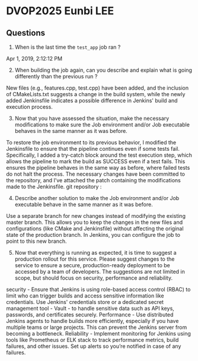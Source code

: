 # DVOP2025 Eunbi LEE

## Questions

1. When is the last time the `test_app` job ran ?

Apr 1, 2019, 2:12:12 PM

2. When building the job again, can you describe and explain what is going differently than the previous run ?

New files (e.g., features.cpp, test.cpp) have been added, and the inclusion of CMakeLists.txt suggests a change in the build system, while the newly added Jenkinsfile indicates a possible difference in Jenkins' build and execution process.

3. Now that you have assessed the situation, make the necessary modifications to make sure the Job environment and/or Job executable behaves in the same manner as it was before.

To restore the job environment to its previous behavior, I modified the Jenkinsfile to ensure that the pipeline continues even if some tests fail. Specifically, I added a try-catch block around the test execution step, which allows the pipeline to mark the build as SUCCESS even if a test fails. This ensures the pipeline behaves in the same way as before, where failed tests do not halt the process. The necessary changes have been committed to the repository, and I’ve attached the patch containing the modifications made to the Jenkinsfile.
git repository : 

4. Describe another solution to make the Job environment and/or Job executable behave in the same manner as it was before.

Use a separate branch for new changes instead of modifying the existing master branch. This allows you to keep the changes in the new files and configurations (like CMake and Jenkinsfile) without affecting the original state of the production branch. In Jenkins, you can configure the job to point to this new branch.

5. Now that everything is running as expected, it is time to suggest a production rollout for this service. Please suggest changes to the service to ensure a secure, production-ready deployment to be accessed by a team of developers. The suggestions are not limited in scope, but should focus on security, performance and reliability.

security - Ensure that Jenkins is using role-based access control (RBAC) to limit who can trigger builds and access sensitive information like credentials. Use Jenkins' credentials store or a dedicated secret management tool  - Vault - to handle sensitive data such as API keys, passwords, and certificates securely.
Performance - Use distributed Jenkins agents to handle builds more efficiently, especially if you have multiple teams or large projects. This can prevent the Jenkins server from becoming a bottleneck.
Reliability - Implement monitoring for Jenkins using tools like Prometheus or ELK stack to track performance metrics, build failures, and other issues. Set up alerts so you’re notified in case of any failures.
